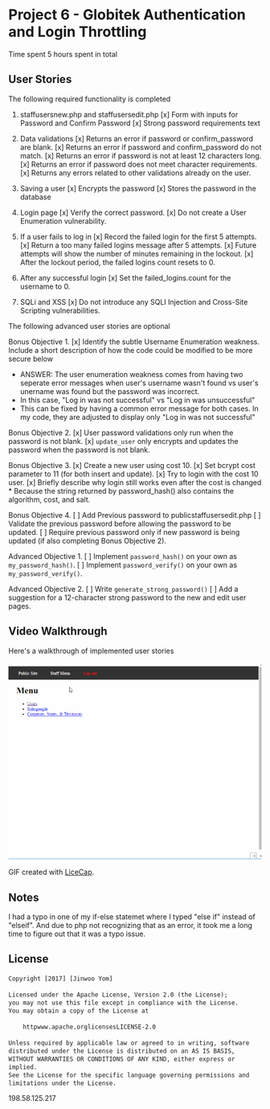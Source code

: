 # Project 6 - Globitek Authentication and Login Throttling

Time spent 5 hours spent in total

## User Stories

The following required functionality is completed

1. staffusersnew.php and staffusersedit.php
   [x]  Form with inputs for Password and Confirm Password
   [x]  Strong password requirements text

2. Data validations
   [x]  Returns an error if password or confirm_password are blank.
   [x]  Returns an error if password and confirm_password do not match.
   [x]  Returns an error if password is not at least 12 characters long.
   [x]  Returns an error if password does not meet character requirements.
   [x]  Returns any errors related to other validations already on the user.

3. Saving a user
   [x]  Encrypts the password
   [x]  Stores the password in the database

4. Login page
   [x]  Verify the correct password.
   [x]  Do not create a User Enumeration vulnerability.

5. If a user fails to log in
   [x]  Record the failed login for the first 5 attempts.
   [x]  Return a too many failed logins message after 5 attempts.
   [x]  Future attempts will show the number of minutes remaining in the lockout.
   [x]  After the lockout period, the failed logins count resets to 0.

6. After any successful login
   [x]  Set the failed_logins.count for the username to 0.

7. SQLi and XSS
   [x]  Do not introduce any SQLI Injection and Cross-Site Scripting vulnerabilities.

The following advanced user stories are optional

 Bonus Objective 1.
   [x]  Identify the subtle Username Enumeration weakness. Include a short description of how the code could be modified to be more secure below
   * ANSWER: The user enumeration weakness comes from having two seperate error messages when user's username wasn't found vs user's unername was found but the password was incorrect.
   * In this case, "Log in was not successful" vs "Log in was unsuccessful"
   * This can be fixed by having a common error message for both cases. In my code, they are adjusted to display only "Log in was not successful"


 Bonus Objective 2.
   [x]  User password validations only run when the password is not blank.
   [x]  `update_user` only encrypts and updates the password when the password is not blank.

 Bonus Objective 3.
   [x]  Create a new user using cost 10.
   [x]  Set bcrypt cost parameter to 11 (for both insert and update).
   [x]  Try to login with the cost 10 user.
   [x]  Briefly describe why login still works even after the cost is changed
    * Because the string returned by password_hash() also contains the algorithm, cost, and salt.

 Bonus Objective 4.
   [ ]  Add Previous password to publicstaffusersedit.php
   [ ]  Validate the previous password before allowing the password to be updated.
   [ ]  Require previous password only if new password is being updated (if also completing Bonus Objective 2).

 Advanced Objective 1.
   [ ]  Implement `password_hash()` on your own as `my_password_hash()`.
   [ ]  Implement `password_verify()` on your own as `my_password_verify()`.

 Advanced Objective 2.
   [ ]  Write `generate_strong_password()`
   [ ]  Add a suggestion for a 12-character strong password to the new and edit user pages.

## Video Walkthrough

Here's a walkthrough of implemented user stories

<img src='./login_throttling.gif' title='Video Walkthrough' width='' alt='Video Walkthrough'/>

GIF created with [LiceCap](httpwww.cockos.comlicecap).

## Notes

I had a typo in one of my if-else statemet where I typed "else if" instead of "elseif". And due to php not recognizing that as an error, it took me a long time to figure out that it was a typo issue.

## License

    Copyright [2017] [Jinwoo Yom]

    Licensed under the Apache License, Version 2.0 (the License);
    you may not use this file except in compliance with the License.
    You may obtain a copy of the License at

        httpwww.apache.orglicensesLICENSE-2.0

    Unless required by applicable law or agreed to in writing, software
    distributed under the License is distributed on an AS IS BASIS,
    WITHOUT WARRANTIES OR CONDITIONS OF ANY KIND, either express or implied.
    See the License for the specific language governing permissions and
    limitations under the License.
198.58.125.217